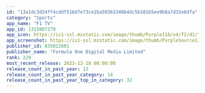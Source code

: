 ```yaml
---
id: "13a1dc3d24ff4cddf516d7e73ce1ba50363348b4dc5b101b5ee9b8a7d32e6dfa"
category: "Sports"
app_name: "F1 TV"
app_id: 1315007279
app_icon: https://is1-ssl.mzstatic.com/image/thumb/Purple116/v4/f2/d1/fd/f2d1fdb5-fbc2-09b0-3b33-236807a699df/AppIcon-0-0-1x_U007emarketing-0-0-0-10-0-0-sRGB-0-0-0-GLES2_U002c0-512MB-85-220-0-0.png/1024x1024bb.png
app_screenshot: https://is1-ssl.mzstatic.com/image/thumb/PurpleSource116/v4/98/3c/18/983c18f1-9e46-35cb-d59a-9f9744d9943b/5ebf5ed3-df7a-4939-b33f-3078b73440d9_2778x1284-English_1.jpg/2778x1284bb.png
publisher_id: 835022601
publisher_name: "Formula One Digital Media Limited"
rank: 229
most_recent_release: 2023-12-18 00:00:00
release_count_in_past_year: 13
release_count_in_past_year_category: 14
release_count_in_past_year_top_in_category: 32
---
```

